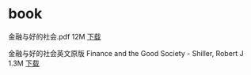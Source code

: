 # book

金融与好的社会.pdf 12M [下载](https://github.com/loveincode/book/raw/master/%E9%87%91%E8%9E%8D%E4%B8%8E%E5%A5%BD%E7%9A%84%E7%A4%BE%E4%BC%9A.pdf)

金融与好的社会英文原版 Finance and the Good Society - Shiller, Robert J 1.3M [下载](https://github.com/loveincode/book/raw/master/Finance%20and%20the%20Good%20Society%20-%20Shiller%2C%20Robert%20J_.pdf)
